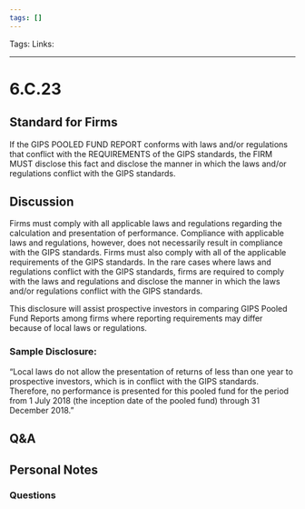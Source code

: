 ```yaml
---
tags: []
---
```

Tags:
Links: 
___
# 6.C.23
## Standard for Firms
If the GIPS POOLED FUND REPORT conforms with laws and/or regulations that conflict with the REQUIREMENTS of the GIPS standards, the FIRM MUST disclose this fact and disclose the manner in which the laws and/or regulations conflict with the GIPS standards.
## Discussion
Firms must comply with all applicable laws and regulations regarding the calculation and presentation of performance. Compliance with applicable laws and regulations, however, does not necessarily result in compliance with the GIPS standards. Firms must also comply with all of the applicable requirements of the GIPS standards. In the rare cases where laws and regulations conflict with the GIPS standards, firms are required to comply with the laws and regulations and disclose the manner in which the laws and/or regulations conflict with the GIPS standards.

This disclosure will assist prospective investors in comparing GIPS Pooled Fund Reports among firms where reporting requirements may differ because of local laws or regulations.
### Sample Disclosure:
“Local laws do not allow the presentation of returns of less than one year to prospective investors, which is in conflict with the GIPS standards. Therefore, no performance is presented for this pooled fund for the period from 1 July 2018 (the inception date of the pooled fund) through 31 December 2018.”
## Q&A

## Personal Notes

### Questions